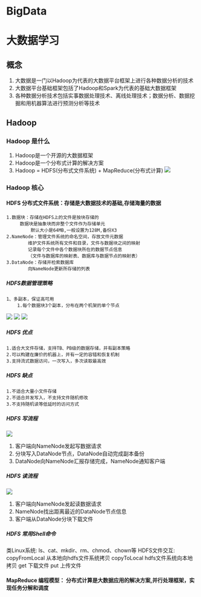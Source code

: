 # BigData
# 大数据学习

## 概念   

1. 大数据是一门以Hadoop为代表的大数据平台框架上进行各种数据分析的技术 
2. 大数据平台基础框架包括了Hadoop和Spark为代表的基础大数据框架
3. 各种数据分析技术包括实事数据处理技术、离线处理技术；数据分析、数据挖掘和用机器算法进行预测分析等技术  

## Hadoop  

### Hadoop 是什么
1. Hadoop是一个开源的大数据框架
2. Hadoop是一个分布式计算的解决方案
3. Hadoop = HDFS(分布式文件系统) + MapReduce(分布式计算) 
![](https://img.mukewang.com/5ab1165c000109df12800720.jpg)
### Hadoop 核心
#### HDFS 分布式文件系统：存储是大数据技术的基础,存储海量的数据
	1.数据块：存储在HDFS上的文件是按块存储的
		 数据块是抽象块而非整个文件作为存储单元
	         默认大小是64MB,一般设置为128M,备份X3
	2.NameNode：管理文件系统的命名空间，存放文件元数据
		    维护文件系统所有文件和目录，文件与数据块之间的映射
		    记录每个文件中各个数据块所在的数据节点信息
		    （文件与数据库的映射表、数据库与数据节点的映射表）
 	3.DataNode：存储并检索数据库
		    向NameNode更新所存储的列表
##### HDFS数据管理策略
	1、多副本，保证高可用
		1.每个数据块3个副本，分布在两个机架的单个节点
![](https://img1.mukewang.com/5ab4a13a00017fa612800720.jpg)
![](https://img2.mukewang.com/5ab4a16a00018bf712800720.jpg)
![](https://img2.mukewang.com/5ab4a1ab0001767e12800720.jpg)
##### HDFS 优点
	1.适合大文件存储，支持TB、PB级的数据存储，并有副本策略
	2.可以构建在廉价的机器上，并有一定的容错和恢复机制
	3.支持流式数据访问，一次写入，多次读取最高效
##### HDFS 缺点
	1.不适合大量小文件存储
	2.不适合并发写入，不支持文件随机修改
	3.不支持随机读等低延时的访问方式
##### HDFS 写流程
![](https://img1.mukewang.com/5a5b4c00000180a319201080.jpg)
1. 客户端向NameNode发起写数据请求
2. 分块写入DataNode节点，DataNode自动完成副本备份
3. DataNode向NameNode汇报存储完成，NameNode通知客户端
##### HDFS 读流程
![](https://img2.mukewang.com/5a5b4ccc0001dd6019201080.jpg)
1. 客户端向NameNode发起读数据请求
2. NameNode找出距离最近的DataNode节点信息
3. 客户端从DataNode分块下载文件
##### HDFS 常用Shell命令
类Linux系统: ls、cat、mkdir、rm、chmod、chown等
HDFS文件交互: copyFromLocal  从本地向hdfs文件系统拷贝
	     copyToLocal hdfs文件系统向本地拷贝
	     get 下载文件
	     put 上传文件

#### MapReduce 编程模型： 分布式计算是大数据应用的解决方案,并行处理框架，实现任务分解和调度

